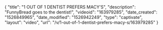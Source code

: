 {
    "title": "1 OUT OF 1 DENTIST PREFERS MACY'S",
    "description": "FunnyBread goes to the dentist!",
    "videoid": "163979285",
    "date_created": "1526849965",
    "date_modified": "1526942249",
    "type": "captivate",
    "layout": "video",
    "url": "\/v\/1-out-of-1-dentist-prefers-macy-s\/163979285"
}